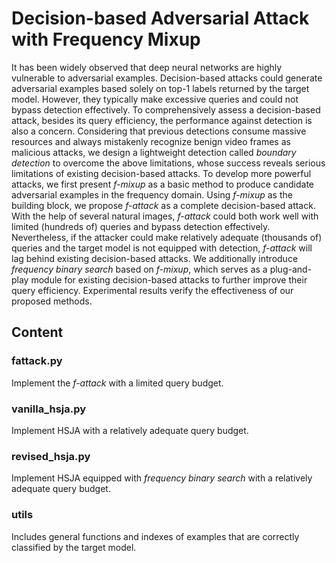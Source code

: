 # Decision-based Adversarial Attack with Frequency Mixup
It has been widely observed that deep neural networks are highly vulnerable to adversarial examples. Decision-based attacks could generate adversarial examples based solely on top-1 labels returned by the target model. However, they typically make excessive queries and could not bypass detection effectively. To comprehensively assess a decision-based attack, besides its query efficiency, the performance against detection is also a concern. Considering that previous detections consume massive resources and always mistakenly recognize benign video frames as malicious attacks, we design a lightweight detection called *boundary detection* to overcome the above limitations, whose success reveals serious limitations of existing decision-based attacks. To develop more powerful attacks, we first present *f-mixup* as a basic method to produce candidate adversarial examples in the frequency domain. Using *f-mixup* as the building block, we propose *f-attack* as a complete decision-based attack. With the help of several natural images, *f-attack* could both work well with limited (hundreds of) queries and bypass detection effectively. Nevertheless, if the attacker could make relatively adequate (thousands of) queries and the target model is not equipped with detection, *f-attack* will lag behind existing decision-based attacks. We additionally introduce *frequency binary search* based on *f-mixup*, which serves as a plug-and-play module for existing decision-based attacks to further improve their query efficiency. Experimental results verify the effectiveness of our proposed methods.

## Content

### fattack.py
Implement the *f-attack* with a limited query budget.

### vanilla_hsja.py
Implement HSJA with a relatively adequate query budget.

### revised_hsja.py
Implement HSJA equipped with *frequency binary search* with a relatively adequate query budget.

### utils
Includes general functions and indexes of examples that are correctly classified by the target model.
